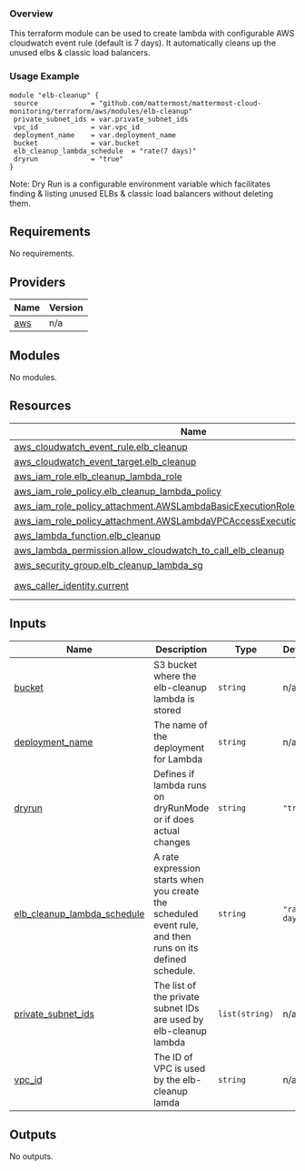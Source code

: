 ### Overview
 
This terraform module can be used to create lambda with configurable AWS cloudwatch event rule (default is 7 days).
It automatically cleans up the unused elbs & classic load balancers.
 
### Usage Example
 
```hcl
module "elb-cleanup" {
 source             = "github.com/mattermost/mattermost-cloud-monitoring/terraform/aws/modules/elb-cleanup"
 private_subnet_ids = var.private_subnet_ids
 vpc_id             = var.vpc_id
 deployment_name    = var.deployment_name
 bucket             = var.bucket
 elb_cleanup_lambda_schedule  = "rate(7 days)"
 dryrun             = "true"
}
```
 
Note: Dry Run is a configurable environment variable which facilitates finding & listing unused ELBs & classic load balancers without deleting them.


<!-- BEGIN_TF_DOCS -->
## Requirements

No requirements.

## Providers

| Name | Version |
|------|---------|
| <a name="provider_aws"></a> [aws](#provider\_aws) | n/a |

## Modules

No modules.

## Resources

| Name | Type |
|------|------|
| [aws_cloudwatch_event_rule.elb_cleanup](https://registry.terraform.io/providers/hashicorp/aws/latest/docs/resources/cloudwatch_event_rule) | resource |
| [aws_cloudwatch_event_target.elb_cleanup](https://registry.terraform.io/providers/hashicorp/aws/latest/docs/resources/cloudwatch_event_target) | resource |
| [aws_iam_role.elb_cleanup_lambda_role](https://registry.terraform.io/providers/hashicorp/aws/latest/docs/resources/iam_role) | resource |
| [aws_iam_role_policy.elb_cleanup_lambda_policy](https://registry.terraform.io/providers/hashicorp/aws/latest/docs/resources/iam_role_policy) | resource |
| [aws_iam_role_policy_attachment.AWSLambdaBasicExecutionRoleELBCleanup](https://registry.terraform.io/providers/hashicorp/aws/latest/docs/resources/iam_role_policy_attachment) | resource |
| [aws_iam_role_policy_attachment.AWSLambdaVPCAccessExecutionRoleELBCleanup](https://registry.terraform.io/providers/hashicorp/aws/latest/docs/resources/iam_role_policy_attachment) | resource |
| [aws_lambda_function.elb_cleanup](https://registry.terraform.io/providers/hashicorp/aws/latest/docs/resources/lambda_function) | resource |
| [aws_lambda_permission.allow_cloudwatch_to_call_elb_cleanup](https://registry.terraform.io/providers/hashicorp/aws/latest/docs/resources/lambda_permission) | resource |
| [aws_security_group.elb_cleanup_lambda_sg](https://registry.terraform.io/providers/hashicorp/aws/latest/docs/resources/security_group) | resource |
| [aws_caller_identity.current](https://registry.terraform.io/providers/hashicorp/aws/latest/docs/data-sources/caller_identity) | data source |

## Inputs

| Name | Description | Type | Default | Required |
|------|-------------|------|---------|:--------:|
| <a name="input_bucket"></a> [bucket](#input\_bucket) | S3 bucket where the elb-cleanup lambda is stored | `string` | n/a | yes |
| <a name="input_deployment_name"></a> [deployment\_name](#input\_deployment\_name) | The name of the deployment for Lambda | `string` | n/a | yes |
| <a name="input_dryrun"></a> [dryrun](#input\_dryrun) | Defines if lambda runs on dryRunMode or if does actual changes | `string` | `"true"` | no |
| <a name="input_elb_cleanup_lambda_schedule"></a> [elb\_cleanup\_lambda\_schedule](#input\_elb\_cleanup\_lambda\_schedule) | A rate expression starts when you create the scheduled event rule, and then runs on its defined schedule. | `string` | `"rate(7 days)"` | no |
| <a name="input_private_subnet_ids"></a> [private\_subnet\_ids](#input\_private\_subnet\_ids) | The list of the private subnet IDs are used by elb-cleanup lambda | `list(string)` | n/a | yes |
| <a name="input_vpc_id"></a> [vpc\_id](#input\_vpc\_id) | The ID of VPC is used by the elb-cleanup lamda | `string` | n/a | yes |

## Outputs

No outputs.
<!-- END_TF_DOCS -->